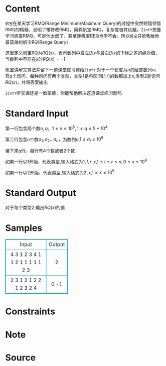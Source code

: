 
# Content

`帆宝`在某天学习RMQ(Range Minimum/Maximum Query)的过程中突然顿悟领悟RMQ的精髓，发明了带修改RMQ，简称帆宝RMQ，复杂度极其优越。`ZinYY`想要学习帆宝RMQ，可是他太弱了，甚至连帆宝RBQ也学不会，所以`帆宝`只能教给他最简单的帆宝RQ(Range Query)

这里定义帆宝RQ为$RQ(x)$，表示数列中最左边$x$与最右边$x$的下标之差的绝对值，当数列中不存在$x$时$RQ(x)=-1$

帆宝讲解完算法并留下一道课堂练习题给`ZinYY`:对于一个长度为$n$的给定数列$a$，有$q$个询问，每种询问有两个类型，类型$1$是将区间$[l,r]$的数都加上$x$,类型$2$是询问$RQ(x)$，并将答案输出

`ZinYY`听完课还是一脸蒙蔽，你能帮他解决这道课堂练习题吗

# Standard Input

第一行包含两个数$n,q$，$1\le n \le 10^5,1\le q \le 5*10^4$

第二行包含$n$个数$a_1,a_2...a_n$，为数列$a$,$1\le a_i \le 10^9$

接下来$q$行，每行有$4$个数或者$2$个数

如果一行以$1$开始，代表类型,输入格式为$1,l,r,x$,$1\le l \le r \le n,0 \le x \le 10^9$

如果一行以$2$开始，代表类型,输入格式为$2,x$,$1\le x \le 10^9$

# Standard Output

对于每个类型$2$,输出$RQ(x)$的值

# Samples

<style>
        table,table tr th, table tr td { border:1px solid #0094ff; }
        table { width: 200px; min-height: 25px; line-height: 25px; text-align: center; border-collapse: collapse;}   
    </style>
<table>
	<tr>
		<td>Input</td>
		<td>Output</td>
	</tr>
<tr><td>4 3
1 2 3 4
1 1 2 1
1 1 1 1
2 3</td><td>2
</td></tr><tr><td>2 3
1 2
1 2 2 1
2 3
2 4</td><td>0
-1
</td></tr></table>


# Constraints



# Note



# Source


